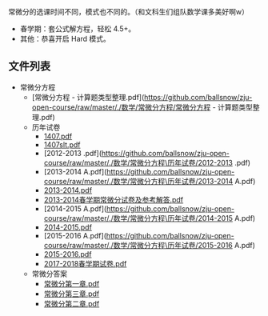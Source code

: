 常微分的选课时间不同，模式也不同的。（和文科生们组队数学课多美好啊w）

- 春学期：套公式解方程，轻松 4.5+。
- 其他：恭喜开启 Hard 模式。


## 文件列表

- 常微分方程
    - [常微分方程 - 计算题类型整理.pdf](https://github.com/ballsnow/zju-open-course/raw/master/./数学/常微分方程/常微分方程 - 计算题类型整理.pdf)
    - 历年试卷
        - [1407.pdf](https://github.com/ballsnow/zju-open-course/raw/master/./数学/常微分方程\历年试卷/1407.pdf)
        - [1407slt.pdf](https://github.com/ballsnow/zju-open-course/raw/master/./数学/常微分方程\历年试卷/1407slt.pdf)
        - [2012-2013 .pdf](https://github.com/ballsnow/zju-open-course/raw/master/./数学/常微分方程\历年试卷/2012-2013 .pdf)
        - [2013-2014 A.pdf](https://github.com/ballsnow/zju-open-course/raw/master/./数学/常微分方程\历年试卷/2013-2014 A.pdf)
        - [2013-2014.pdf](https://github.com/ballsnow/zju-open-course/raw/master/./数学/常微分方程\历年试卷/2013-2014.pdf)
        - [2013-2014春学期常微分试卷及参考解答.pdf](https://github.com/ballsnow/zju-open-course/raw/master/./数学/常微分方程\历年试卷/2013-2014春学期常微分试卷及参考解答.pdf)
        - [2014-2015 A.pdf](https://github.com/ballsnow/zju-open-course/raw/master/./数学/常微分方程\历年试卷/2014-2015 A.pdf)
        - [2014-2015.pdf](https://github.com/ballsnow/zju-open-course/raw/master/./数学/常微分方程\历年试卷/2014-2015.pdf)
        - [2015-2016 A.pdf](https://github.com/ballsnow/zju-open-course/raw/master/./数学/常微分方程\历年试卷/2015-2016 A.pdf)
        - [2015-2016.pdf](https://github.com/ballsnow/zju-open-course/raw/master/./数学/常微分方程\历年试卷/2015-2016.pdf)
        - [2017-2018春学期试卷.pdf](https://github.com/ballsnow/zju-open-course/raw/master/./数学/常微分方程\历年试卷/2017-2018春学期试卷.pdf)
    - 常微分答案
        - [常微分第一章.pdf](https://github.com/ballsnow/zju-open-course/raw/master/./数学/常微分方程\常微分答案/常微分第一章.pdf)
        - [常微分第三章.pdf](https://github.com/ballsnow/zju-open-course/raw/master/./数学/常微分方程\常微分答案/常微分第三章.pdf)
        - [常微分第二章.pdf](https://github.com/ballsnow/zju-open-course/raw/master/./数学/常微分方程\常微分答案/常微分第二章.pdf)

